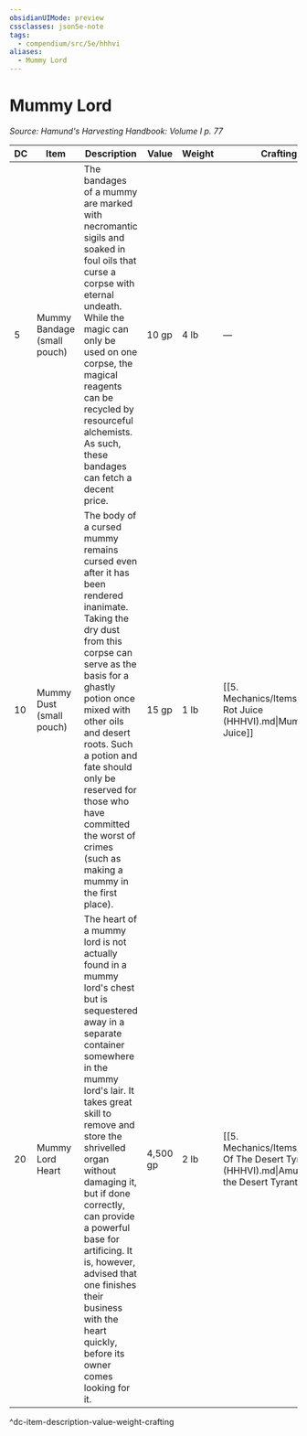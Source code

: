 ```yaml
---
obsidianUIMode: preview
cssclasses: json5e-note
tags:
  - compendium/src/5e/hhhvi
aliases:
  - Mummy Lord
---
```

# Mummy Lord
*Source: Hamund's Harvesting Handbook: Volume I p. 77* 

| DC | Item | Description | Value | Weight | Crafting |
|----|------|-------------|-------|--------|----------|
| 5 | Mummy Bandage (small pouch) | The bandages of a mummy are marked with necromantic sigils and soaked in foul oils that curse a corpse with eternal undeath. While the magic can only be used on one corpse, the magical reagents can be recycled by resourceful alchemists. As such, these bandages can fetch a decent price. | 10 gp | 4 lb | — |
| 10 | Mummy Dust (small pouch) | The body of a cursed mummy remains cursed even after it has been rendered inanimate. Taking the dry dust from this corpse can serve as the basis for a ghastly potion once mixed with other oils and desert roots. Such a potion and fate should only be reserved for those who have committed the worst of crimes (such as making a mummy in the first place). | 15 gp | 1 lb | [[5. Mechanics/Items/Mummy Rot Juice (HHHVI).md\|Mummy Rot Juice]] |
| 20 | Mummy Lord Heart | The heart of a mummy lord is not actually found in a mummy lord's chest but is sequestered away in a separate container somewhere in the mummy lord's lair. It takes great skill to remove and store the shrivelled organ without damaging it, but if done correctly, can provide a powerful base for artificing. It is, however, advised that one finishes their business with the heart quickly, before its owner comes looking for it. | 4,500 gp | 2 lb | [[5. Mechanics/Items/Amulet Of The Desert Tyrant (HHHVI).md\|Amulet of the Desert Tyrant]] |
^dc-item-description-value-weight-crafting
